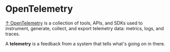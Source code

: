 # OpenTelemetry

[↑ OpenTelemetry](https://opentelemetry.io) is a collection of tools, APIs, and SDKs used to instrument, generate, collect, and export telemetry data: metrics, logs, and traces.

A **telemetry** is a feedback from a system that tells what's going on in there.
